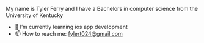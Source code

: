 My name is Tyler Ferry and I have a Bachelors in computer science from the University of Kentucky

- 🌱 I’m currently learning ios app development
- 📫 How to reach me: fylert024@gmail.com

<!--
**tjfe224/tjfe224** is a ✨ _special_ ✨ repository because its `README.md` (this file) appears on your GitHub profile.

Here are some ideas to get you started:

- 🔭 I’m currently working on ...
- 🌱 I’m currently learning ...
- 👯 I’m looking to collaborate on ...
- 🤔 I’m looking for help with ...
- 💬 Ask me about ...
- 📫 How to reach me: ...
- 😄 Pronouns: ...
- ⚡ Fun fact: ...
-->
